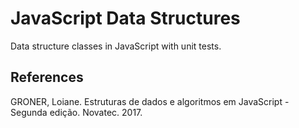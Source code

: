 # JavaScript Data Structures

Data structure classes in JavaScript with unit tests.

## References

GRONER, Loiane. Estruturas de dados e algoritmos em JavaScript - Segunda edição. Novatec. 2017.

